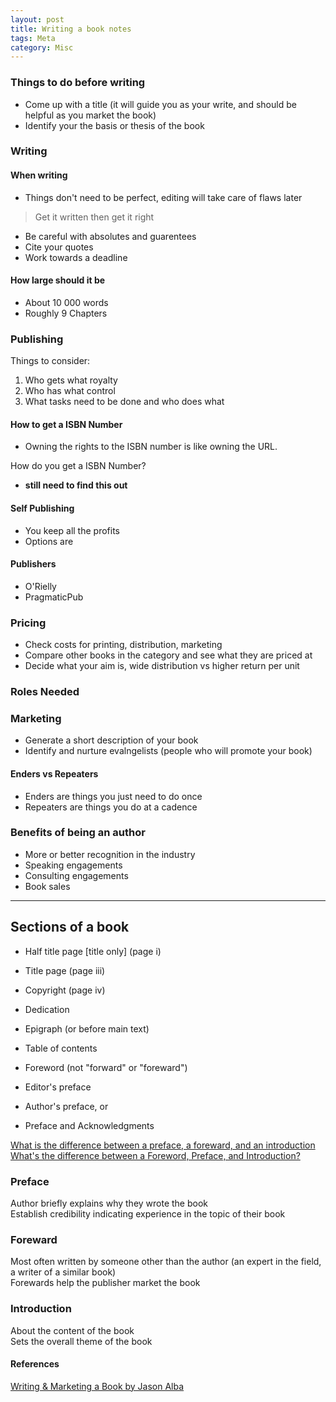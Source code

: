 ```yaml
---
layout: post
title: Writing a book notes
tags: Meta
category: Misc
---
```


### Things to do before writing

- Come up with a title (it will guide you as your write, and should be helpful as you market the book)  
- Identify your the basis or thesis of the book   

### Writing

#### When writing

- Things don't need to be perfect, editing will take care of flaws later

> Get it written then get it right

- Be careful with absolutes and guarentees  
- Cite your quotes  
- Work towards a deadline  

#### How large should it be

- About 10 000 words
- Roughly 9 Chapters

### Publishing

Things to consider:  
1) Who gets what royalty  
2) Who has what control  
3) What tasks need to be done and who does what  

#### How to get a ISBN Number

- Owning the rights to the ISBN number is like owning the URL.  

How do you get a ISBN Number?

- **still need to find this out**

#### Self Publishing

- You keep all the profits
- Options are 

#### Publishers

- O'Rielly
- PragmaticPub  

### Pricing

- Check costs for printing, distribution, marketing  
- Compare other books in the category and see what they are priced at  
- Decide what your aim is, wide distribution vs higher return per unit  

### Roles Needed

### Marketing 

- Generate a short description of your book  
- Identify and nurture evalngelists (people who will promote your book)   

#### Enders vs Repeaters

- Enders are things you just need to do once  
- Repeaters are things you do at a cadence  

### Benefits of being an author

- More or better recognition in the industry  
- Speaking engagements  
- Consulting engagements  
- Book sales  

-------------------------------------------------------------------------------

## Sections of a book

- Half title page [title only] (page i)  
- Title page (page iii)  
- Copyright (page iv)  
- Dedication   
- Epigraph (or before main text)  
- Table of contents  

- Foreword (not "forward" or "foreward")  
- Editor's preface  
- Author's preface, or  
- Preface and Acknowledgments  

[What is the difference between a preface, a foreward, and an introduction](http://www.writersandeditors.com/preface__foreword__or_introduction__57375.htm)  
[What's the difference between a Foreword, Preface, and Introduction?](http://www.bpsbooks.com/BPS-Books-blog/bid/21727/What-s-the-Difference-Between-a-Foreword-Preface-and-Introduction)  

### Preface

Author briefly explains why they wrote the book  
Establish credibility indicating experience in the topic of their book


### Foreward

Most often written by someone other than the author (an expert in the field, a writer of a similar book)  
Forewards help the publisher market the book

### Introduction

About the content of the book  
Sets the overall theme of the book


#### References 

[Writing & Marketing a Book by Jason Alba](https://app.pluralsight.com/library/courses/writing-marketing-book)  
